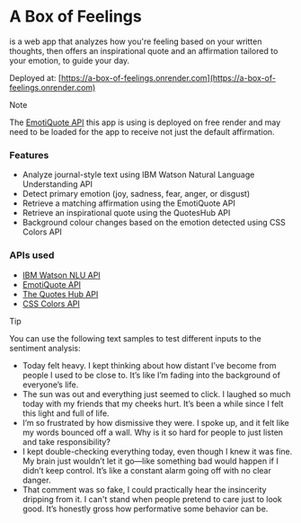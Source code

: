 # A Box of Feelings

is a web app that analyzes how you're feeling based on your written thoughts, then offers an inspirational quote and an affirmation tailored to your emotion, to guide your day.

Deployed at: [https://a-box-of-feelings.onrender.com](https://a-box-of-feelings.onrender.com)

> [!NOTE]
> The [EmotiQuote API](https://emotiquote-api.onrender.com/) this app is using is deployed on free render and may need to be loaded for the app to receive not just the default affirmation.

### Features

- Analyze journal-style text using IBM Watson Natural Language Understanding API
- Detect primary emotion (joy, sadness, fear, anger, or disgust)
- Retrieve a matching affirmation using the EmotiQuote API
- Retrieve an inspirational quote using the QuotesHub API
- Background colour changes based on the emotion detected using CSS Colors API

### APIs used

- [IBM Watson NLU API](https://cloud.ibm.com/apidocs/natural-language-understanding)
- [EmotiQuote API](https://emotiquote-api.onrender.com/)
- [The Quotes Hub API](https://thequoteshub.com/)
- [CSS Colors API](https://www.csscolorsapi.com/)

> [!TIP]
> You can use the following text samples to test different inputs to the sentiment analysis:
> - Today felt heavy. I kept thinking about how distant I’ve become from people I used to be close to. It’s like I’m fading into the background of everyone’s life.
> - The sun was out and everything just seemed to click. I laughed so much today with my friends that my cheeks hurt. It’s been a while since I felt this light and full of life.
> - I’m so frustrated by how dismissive they were. I spoke up, and it felt like my words bounced off a wall. Why is it so hard for people to just listen and take responsibility?
> - I kept double-checking everything today, even though I knew it was fine. My brain just wouldn’t let it go—like something bad would happen if I didn’t keep control. It’s like a constant alarm going off with no clear danger.
> - That comment was so fake, I could practically hear the insincerity dripping from it. I can't stand when people pretend to care just to look good. It’s honestly gross how performative some behavior can be.






